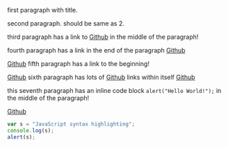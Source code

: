 first paragraph with title.

second paragraph.
should be same as 2.

third paragraph has a link to [Github](https://github.com/) in the middle of the paragraph!

fourth paragraph has a link in the end of the paragraph [Github](https://github.com/)

[Github](https://github.com/) fifth paragraph has a link to the beginning!

[Github](https://github.com/) sixth paragraph has lots of [Github](https://github.com/) links within itself [Github](https://github.com/)

this seventh paragraph has an inline code block `alert("Hello World!");` in the middle of the paragraph!

[Github](https://github.com/)

```javascript
var s = "JavaScript syntax highlighting";
console.log(s);
alert(s);
```
